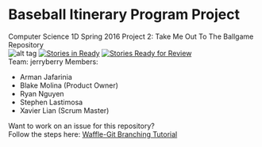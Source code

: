 # Baseball Itinerary Program Project
Computer Science 1D Spring 2016 Project 2: Take Me Out To The Ballgame Repository  
![alt tag](http://www.saddleback.edu/sites/all/themes/sc_zen/logo.png) [![Stories in Ready](https://badge.waffle.io/xavierliancw/Based-Itinerary.svg?label=ready&title=Ready)](http://waffle.io/xavierliancw/Based-Itinerary) [![Stories Ready for Review](https://badge.waffle.io/xavierliancw/Based-Itinerary.svg?label=under%20review&title=Review%20Ready)](http://waffle.io/xavierliancw/Based-Itinerary)  
Team: jerryberry 
Members:
- Arman Jafarinia
- Blake Molina (Product Owner)
- Ryan Nguyen
- Stephen Lastimosa
- Xavier Lian (Scrum Master)

Want to work on an issue for this repository?  
Follow the steps here: [Waffle-Git Branching Tutorial](https://github.com/waffleio/waffle.io/wiki/Recommended-Workflow-Using-Pull-Requests-&-Automatic-Work-Tracking)
